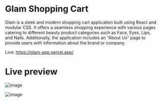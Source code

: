 # Glam Shopping Cart

Glam is a sleek and modern shopping cart application built using React and modular CSS. It offers a seamless shopping experience with various pages catering to different beauty product categories such as Face, Eyes, Lips, and Nails. Additionally, the application includes an "About Us" page to provide users with information about the brand or company.

Live: https://glam-app.vercel.app/

# Live preview

![image](https://github.com/denisavl/e-commerce-app/assets/120142660/139f624b-78d4-44ea-9292-9770f9ad183b)

![image](https://github.com/denisavl/e-commerce-app/assets/120142660/e586e17e-2ddd-4f4e-b6f1-aaa736081fec)
